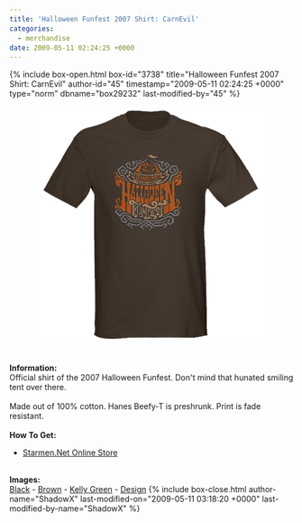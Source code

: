 ```yaml
---
title: 'Halloween Funfest 2007 Shirt: CarnEvil'
categories:
  - merchandise
date: 2009-05-11 02:24:25 +0000
---
```

{% include box-open.html box-id="3738" title="Halloween Funfest 2007 Shirt: CarnEvil" author-id="45" timestamp="2009-05-11 02:24:25 +0000" type="norm" dbname="box29232" last-modified-by="45" %}
	<center>
	<img src="/merchandise/images/hff07shirt_carnevil_title.png" border="0" alt="Halloween Funfest 2007 Shirt: CarnEvil" />
	</center>
	<br /><br />
	<b>Information:</b>
	<br />
	Official shirt of the 2007 Halloween Funfest. Don't mind that hunated smiling tent over there.
	<br /><br />
	Made out of 100% cotton. Hanes Beefy-T is preshrunk. Print is fade resistant.
	<br /><br />
	<b>How To Get:</b>
	<br />
	<ul>
	<li><a href="http://www.cafepress.com/starmen.314352280">Starmen.Net Online Store</a></li>
	</ul>
	<br />
	<b>Images:</b>
	<br />
	<a href="/merchandise/images/hff07shirt_carnevil_black.jpg">Black</a> - <a href="/merchandise/images/hff07shirt_carnevil_brown.jpg">Brown</a> - <a href="/merchandise/images/hff07shirt_carnevil_kgreen.jpg">Kelly Green</a> - 
	<a href="/merchandise/images/hff07shirt_carnevil_design.jpg">Design</a>
{% include box-close.html author-name="ShadowX" last-modified-on="2009-05-11 03:18:20 +0000" last-modified-by-name="ShadowX" %}
